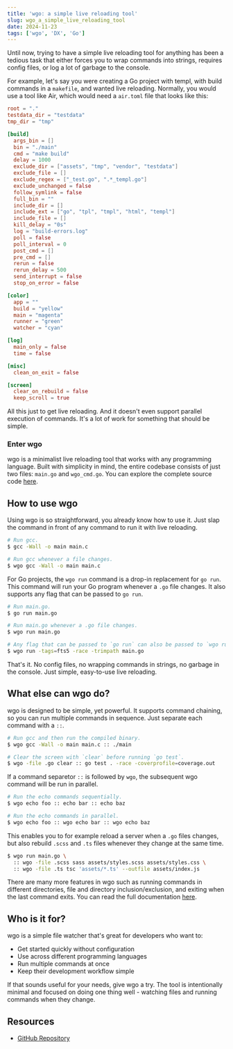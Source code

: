 ```yaml
---
title: 'wgo: a simple live reloading tool'
slug: wgo_a_simple_live_reloading_tool
date: 2024-11-23
tags: ['wgo', 'DX', 'Go']
---
```


<p className="lead">
  Until now, trying to have a simple live reloading tool for anything has been a tedious task that either forces you to wrap commands into strings, requires config files, or log a lot of garbage to the console.
</p>

For example, let's say you were creating a Go project with templ, with build commands in a `makefile`, and wanted live reloading. Normally, you would use a tool like Air, which would need a `air.toml` file that looks like this:

```toml
root = "."
testdata_dir = "testdata"
tmp_dir = "tmp"

[build]
  args_bin = []
  bin = "./main"
  cmd = "make build"
  delay = 1000
  exclude_dir = ["assets", "tmp", "vendor", "testdata"]
  exclude_file = []
  exclude_regex = ["_test.go", ".*_templ.go"]
  exclude_unchanged = false
  follow_symlink = false
  full_bin = ""
  include_dir = []
  include_ext = ["go", "tpl", "tmpl", "html", "templ"]
  include_file = []
  kill_delay = "0s"
  log = "build-errors.log"
  poll = false
  poll_interval = 0
  post_cmd = []
  pre_cmd = []
  rerun = false
  rerun_delay = 500
  send_interrupt = false
  stop_on_error = false

[color]
  app = ""
  build = "yellow"
  main = "magenta"
  runner = "green"
  watcher = "cyan"

[log]
  main_only = false
  time = false

[misc]
  clean_on_exit = false

[screen]
  clear_on_rebuild = false
  keep_scroll = true
```

All this just to get live reloading. And it doesn't even support parallel execution of commands. It's a lot of work for something that should be simple.

### Enter wgo

wgo is a minimalist live reloading tool that works with any programming language. Built with simplicity in mind, the entire codebase consists of just two files: `main.go` and `wgo_cmd.go`. You can explore the complete source code [here](https://github.com/bokwoon95/wgo/blob/main/START_HERE.md).


## How to use wgo

Using wgo is so straightforward, you already know how to use it. Just slap the command in front of any command to run it with live reloading.

```bash
# Run gcc.
$ gcc -Wall -o main main.c

# Run gcc whenever a file changes.
$ wgo gcc -Wall -o main main.c
```

For Go projects, the `wgo run` command is a drop-in replacement for `go run`. This command will run your Go program whenever a `.go` file changes. It also supports any flag that can be passed to `go run`.

```bash
# Run main.go.
$ go run main.go

# Run main.go whenever a .go file changes.
$ wgo run main.go

# Any flag that can be passed to `go run` can also be passed to `wgo run`.
$ wgo run -tags=fts5 -race -trimpath main.go
```

That's it. No config files, no wrapping commands in strings, no garbage in the console. Just simple, easy-to-use live reloading.

## What else can wgo do?

wgo is designed to be simple, yet powerful. It supports command chaining, so you can run multiple commands in sequence. Just separate each command with a `::`.

```bash
# Run gcc and then run the compiled binary.
$ wgo gcc -Wall -o main main.c :: ./main

# Clear the screen with `clear` before running `go test`.
$ wgo -file .go clear :: go test . -race -coverprofile=coverage.out
```

If a command separetor `::` is followed by `wgo`, the subsequent wgo command will be run in parallel.

```bash
# Run the echo commands sequentially.
$ wgo echo foo :: echo bar :: echo baz

# Run the echo commands in parallel.
$ wgo echo foo :: wgo echo bar :: wgo echo baz
```

This enables you to for example reload a server when a `.go` files changes, but also rebuild `.scss` and `.ts` files whenever they change at the same time.

```bash
$ wgo run main.go \
  :: wgo -file .scss sass assets/styles.scss assets/styles.css \
  :: wgo -file .ts tsc 'assets/*.ts' --outfile assets/index.js
```

There are many more features in wgo such as running commands in different directories, file and directory inclusion/exclusion, and exiting when the last command exits. You can read the full documentation [here](https://github.com/bokwoon95/wgo/blob/main/README.md).

## Who is it for?

wgo is a simple file watcher that's great for developers who want to:
- Get started quickly without configuration
- Use across different programming languages
- Run multiple commands at once
- Keep their development workflow simple

If that sounds useful for your needs, give wgo a try. The tool is intentionally minimal and focused on doing one thing well - watching files and running commands when they change.

## Resources
- [GitHub Repository](https://github.com/bokwoon95/wgo)
